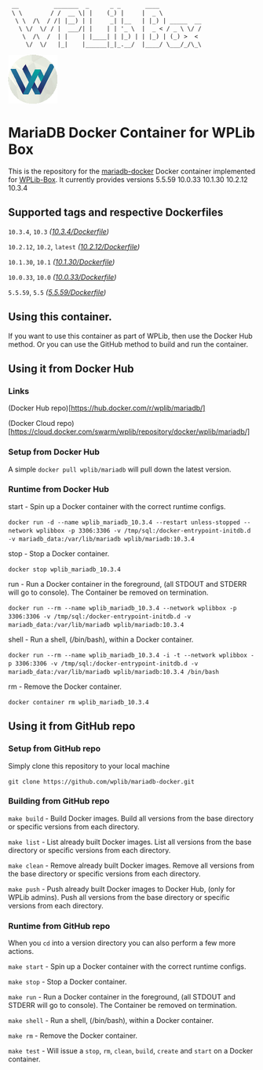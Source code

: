 ```
 __          _______  _      _ _       ____
 \ \        / /  __ \| |    (_) |     |  _ \
  \ \  /\  / /| |__) | |     _| |__   | |_) | _____  __
   \ \/  \/ / |  ___/| |    | | '_ \  |  _ < / _ \ \/ /
    \  /\  /  | |    | |____| | |_) | | |_) | (_) >  <
     \/  \/   |_|    |______|_|_.__/  |____/ \___/_/\_\
```

![WPLib-Box](https://github.com/wplib/wplib.github.io/raw/master/WPLib-Box-100x.png)


# MariaDB Docker Container for WPLib Box
This is the repository for the [mariadb-docker](https://www.mariadb.com/) Docker container implemented for [WPLib-Box](https://github.com/wplib/wplib-box).
It currently provides versions 5.5.59 10.0.33 10.1.30 10.2.12 10.3.4


## Supported tags and respective Dockerfiles

`10.3.4`, `10.3` _([10.3.4/Dockerfile](https://github.com/wplib/mariadb-docker/blob/master/10.3.4/Dockerfile))_

`10.2.12`, `10.2`, `latest` _([10.2.12/Dockerfile](https://github.com/wplib/mariadb-docker/blob/master/10.2.12/Dockerfile))_

`10.1.30`, `10.1` _([10.1.30/Dockerfile](https://github.com/wplib/mariadb-docker/blob/master/10.1.30/Dockerfile))_

`10.0.33`, `10.0` _([10.0.33/Dockerfile](https://github.com/wplib/mariadb-docker/blob/master/10.0.33/Dockerfile))_

`5.5.59`, `5.5` _([5.5.59/Dockerfile](https://github.com/wplib/mariadb-docker/blob/master/5.5.59/Dockerfile))_


## Using this container.
If you want to use this container as part of WPLib, then use the Docker Hub method.
Or you can use the GitHub method to build and run the container.


## Using it from Docker Hub

### Links
(Docker Hub repo)[https://hub.docker.com/r/wplib/mariadb/]

(Docker Cloud repo)[https://cloud.docker.com/swarm/wplib/repository/docker/wplib/mariadb/]


### Setup from Docker Hub
A simple `docker pull wplib/mariadb` will pull down the latest version.


### Runtime from Docker Hub
start - Spin up a Docker container with the correct runtime configs.

`docker run -d --name wplib_mariadb_10.3.4 --restart unless-stopped --network wplibbox -p 3306:3306 -v /tmp/sql:/docker-entrypoint-initdb.d -v mariadb_data:/var/lib/mariadb wplib/mariadb:10.3.4`

stop - Stop a Docker container.

`docker stop wplib_mariadb_10.3.4`

run - Run a Docker container in the foreground, (all STDOUT and STDERR will go to console). The Container be removed on termination.

`docker run --rm --name wplib_mariadb_10.3.4 --network wplibbox -p 3306:3306 -v /tmp/sql:/docker-entrypoint-initdb.d -v mariadb_data:/var/lib/mariadb wplib/mariadb:10.3.4`

shell - Run a shell, (/bin/bash), within a Docker container.

`docker run --rm --name wplib_mariadb_10.3.4 -i -t --network wplibbox -p 3306:3306 -v /tmp/sql:/docker-entrypoint-initdb.d -v mariadb_data:/var/lib/mariadb wplib/mariadb:10.3.4 /bin/bash`

rm - Remove the Docker container.

`docker container rm wplib_mariadb_10.3.4`


## Using it from GitHub repo

### Setup from GitHub repo
Simply clone this repository to your local machine

`git clone https://github.com/wplib/mariadb-docker.git`


### Building from GitHub repo
`make build` - Build Docker images. Build all versions from the base directory or specific versions from each directory.


`make list` - List already built Docker images. List all versions from the base directory or specific versions from each directory.


`make clean` - Remove already built Docker images. Remove all versions from the base directory or specific versions from each directory.


`make push` - Push already built Docker images to Docker Hub, (only for WPLib admins). Push all versions from the base directory or specific versions from each directory.


### Runtime from GitHub repo
When you `cd` into a version directory you can also perform a few more actions.

`make start` - Spin up a Docker container with the correct runtime configs.


`make stop` - Stop a Docker container.


`make run` - Run a Docker container in the foreground, (all STDOUT and STDERR will go to console). The Container be removed on termination.


`make shell` - Run a shell, (/bin/bash), within a Docker container.


`make rm` - Remove the Docker container.


`make test` - Will issue a `stop`, `rm`, `clean`, `build`, `create` and `start` on a Docker container.


